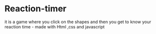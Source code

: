 # Reaction-timer
it is a game where you click on the shapes and then you get to know your reaction time - made with Html ,css and javascript
